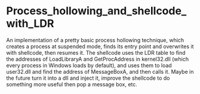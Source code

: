 # Process_hollowing_and_shellcode_with_LDR
An implementation of a pretty basic process hollowing technique, which creates a process at suspended mode, finds its entry point and overwrites it with shellcode, then resumes it.
The shellcode uses the LDR table to find the addresses of LoadLibraryA and GetProcAddress in kernel32.dll (which every process in Windows loads by default), and uses them to load
user32.dll and find the address of MessageBoxA, and then calls it.
Maybe in the future turn it into a dll and inject it, improve the shellcode to do something more useful then pop a message box, etc.
